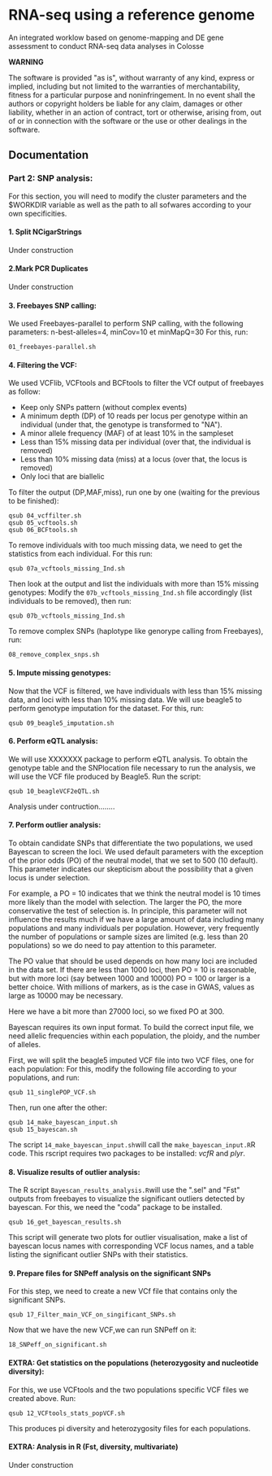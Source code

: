 # RNA-seq using a reference genome

An integrated worklow based on genome-mapping and DE gene assessment to conduct RNA-seq data analyses in Colosse


**WARNING**

The software is provided "as is", without warranty of any kind, express or implied, including but not limited to the warranties of merchantability, fitness for a particular purpose and noninfringement. In no event shall the authors or copyright holders be liable for any claim, damages or other liability, whether in an action of contract, tort or otherwise, arising from, out of or in connection with the software or the use or other dealings in the software.


## Documentation


### Part 2: SNP analysis:

For this section, you will need to modify the cluster parameters and the $WORKDIR variable as well as the path to all sofwares according to your own specificities.


#### 1. Split NCigarStrings

Under construction


#### 2.Mark PCR Duplicates

Under construction


#### 3. Freebayes SNP calling:

We used Freebayes-parallel to perform SNP calling, with the following parameters: n-best-alleles=4, minCov=10 et minMapQ=30
For this, run:

```shell
01_freebayes-parallel.sh
```


#### 4. Filtering the VCF:

We used VCFlib, VCFtools and BCFtools to filter the VCf output of freebayes as follow:
* Keep only SNPs pattern (without complex events)
* A minimum depth (DP) of 10 reads per locus per genotype within an individual (under that, the genotype is transformed to "NA").
* A minor allele frequency (MAF) of at least 10% in the sampleset
* Less than 15% missing data per individual (over that, the individual is removed)
* Less than 10% missing data (miss) at a locus (over that, the locus is removed)
* Only loci that are biallelic
 

To filter the output (DP,MAF,miss), run one by one (waiting for the previous to be finished):

```shell
qsub 04_vcffilter.sh
qsub 05_vcftools.sh
qsub 06_BCFtools.sh
```

To remove individuals with too much missing data, we need to get the statistics from each individual.
For this run:

```shell
qsub 07a_vcftools_missing_Ind.sh
```
 
Then look at the output and list the individuals with more than 15% missing genotypes:
Modify the `07b_vcftools_missing_Ind.sh` file accordingly (list individuals to be removed), then run:

```shell
qsub 07b_vcftools_missing_Ind.sh
```
 
To remove complex SNPs (haplotype like genorype calling from Freebayes), run:

 
```shell
08_remove_complex_snps.sh
```


#### 5. Impute missing genotypes:

Now that the VCF is filtered, we have individuals with less than 15% missing data, and loci with less than 10% missing data.
We will use beagle5 to perform genotype imputation for the dataset.
For this, run:

```shell
qsub 09_beagle5_imputation.sh
```

 
#### 6. Perform eQTL analysis:

We will use XXXXXXX package to perform eQTL analysis.
To obtain the genotype table and the SNPlocation file necessary to run the analysis, we will use the VCF file produced by Beagle5. Run the script:
 
```shell
qsub 10_beagleVCF2eQTL.sh
```

Analysis under contruction........

 
 
#### 7. Perform outlier analysis:

To obtain candidate SNPs that differentiate the two populations, we used Bayescan to screen the loci.
We used default parameters with the exception of the prior odds (PO) of the neutral model, that we set to 500 (10 default). 
This parameter indicates our skepticism about the possibility that a given locus is under selection. 

For example, a PO = 10 indicates that we think the neutral model is 10 times more likely than the model with selection. The larger the PO, the more conservative the test of selection is. In principle, this parameter will not influence the results much if we have a large amount of data including many populations and many individuals per population. However, very frequently the number of populations or sample sizes are limited (e.g. less than 20 populations) so we do need to pay attention to this parameter.

The PO value that should be used depends on how many loci are included in the data set. If there are less than 1000 loci, then PO = 10 is reasonable, but with more loci (say between 1000 and 10000) PO = 100 or larger is a better choice. With millions of markers, as is the case in GWAS, values as large as 10000 may be necessary.

Here we have a bit more than 27000 loci, so we fixed PO at 300.

Bayescan requires its own input format. To build the correct input file, we need allelic frequencies within each population, the ploidy, and the number of alleles.

First, we will split the beagle5 imputed VCF file into two VCF files, one for each population:
For this, modify the following file according to your populations, and run:

```shell
qsub 11_singlePOP_VCF.sh
```

Then, run one after the other:
 
```shell
qsub 14_make_bayescan_input.sh
qsub 15_bayescan.sh
```

The script `14_make_bayescan_input.sh`will call the `make_bayescan_input.R`R code. This rscript requires two packages to be installed: *vcfR* and *plyr*.



#### 8. Visualize results of outlier analysis:

The R script `Bayescan_results_analysis.R`will use the ".sel" and "Fst" outputs from freebayes to visualize the significant outliers detected by bayescan. For this, we need the "coda" package to be installed.

```shell
qsub 16_get_bayescan_results.sh
```

This script will generate two plots for outlier visualisation, make a list of bayescan locus names with corresponding VCF locus names, and a table listing the significant outlier SNPs with their statistics.



#### 9. Prepare files for SNPeff analysis on the significant SNPs

For this step, we need to create a new VCf file that contains only the significant SNPs.

```shell
qsub 17_Filter_main_VCF_on_singificant_SNPs.sh
```

Now that we have the new VCF,we can run SNPeff on it:

```shell
18_SNPeff_on_significant.sh
```



#### EXTRA: Get statistics on the populations (heterozygosity and nucleotide diversity):

For this, we use VCFtools and the two populations specific VCF files we created above.
Run:
 
```shell
qsub 12_VCFtools_stats_popVCF.sh
```
This produces pi diversity and heterozygosity files for each populations.



#### EXTRA: Analysis in R (Fst, diversity, multivariate)

Under construction




